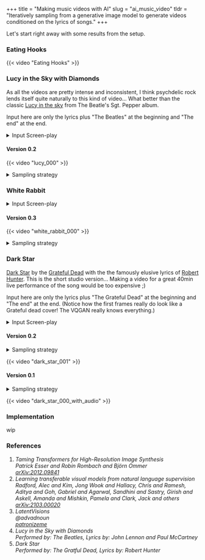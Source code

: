 +++
title = "Making music videos with AI"
slug = "ai_music_video"
tldr =  "Iteratively sampling from a generative image model to generate videos conditioned on the lyrics of songs."
+++

Let's start right away with some results from the setup.

### Eating Hooks

{{< video "Eating Hooks" >}}


### Lucy in the Sky with Diamonds

As all the videos are pretty intense and inconsistent, I think psychdelic rock lends itself quite naturally to this kind of video… What better than the
classic [Lucy in the sky](https://en.wikipedia.org/wiki/Lucy_in_the_Sky_with_Diamonds) from The Beatle's Sgt. Pepper album.

Input here are only the lyrics plus "The Beatles" at the beginning and "The end" at the end. 

<details>
<summary>Input Screen-play</summary>
<pre>

| Text line                                       | cue   |
| ----------------------------------------------- | ----- |
| The Beatles                                     | 0     |
| Picture yourself in a boat on a river           | 6     |
| With tangerine trees and marmalade skies        | 11.6  |
| Somebody calls you, you answer quite slowly     | 18.7  |
| A girl with kaleidoscope eyes                   | 24    |
| Cellophane flowers of yellow and green          | 32.2  |
| Towering over your head                         | 37.5  |
| Look for the girl with the sun in her eyes      | 42.6  |
| And she's gone                                  | 46.7  |
| Lucy in the sky with diamonds                   | 50    |
| Lucy in the sky with diamonds                   | 55    |
| Lucy in the sky with diamonds, ahh              | 60    |
| ahhhhhh                                         | 66    |
| Follow her down to a bridge by a fountain       | 68.4  |
| Where rocking horse people eat marshmallow pies | 73.6  |
| Everyone smiles as you drift past the flowers   | 80.4  |
| That grow so incredibly high                    | 85.5  |
| Newspaper taxis appear on the shore             | 93.4  |
| Waiting to take you away                        | 98    |
| Climb in the back with your head in the clouds  | 103.3 |
| And you're gone                                 | 107   |
| Lucy in the sky with diamonds                   | 110   |
| Lucy in the sky with diamonds                   | 115   |
| Lucy in the sky with diamonds, ahh              | 120   |
| ahhhhhh                                         | 125   |
| Picture yourself on a train in a station        | 129   |
| With plasticine porters with looking glass ties | 134.2 |
| Suddenly someone is there at the turnstile      | 141   |
| The girl with kaleidoscope eyes                 | 146   |
| Lucy in the sky with diamonds                   | 154   |
| Lucy in the sky with diamonds                   | 159   |
| Lucy in the sky with diamonds, ahh              | 164   |
| ahhhhh                                          | 168.3 |
| Lucy in the sky with diamonds                   | 173.5 |
| Lucy in the sky with diamonds                   | 178.5 |
| Lucy in the sky with diamonds, ahh              | 183.5 |
| ahhhhhhhh                                       | 188.3 |
| The End                                         | 209   |

</pre>
</details>

#### Version 0.2

{{< video "lucy_000" >}}

<details>
<summary>Sampling strategy</summary>
<pre>
- Sampled keyframes from VQGAN at 15FPS
- 100 sampling iterations per keyframe
- Interpolation between keyframe latents in latent space at 60FPS
</pre>
</details>


### White Rabbit

<details>
<summary>Input Screen-play</summary>
<pre>

| Text line                                                               | cue |
| ----------------------------------------------------------------------- | --- |
| The rock band jefferson airplane is playing                             | 0   |
| Grace Slick singing intp a microphone                                   | 7   |
| One pill makes you larger                                               | 15  |
| And one pill makes you small                                            | 34  |
| Mother is giving Alice a pill                                           | 55  |
| There is Alice in Wonderland. She is ten feet tall                      | 43  |
| Alice in Wonderland is chasing a rabbit                                 | 56  |
| The girl is falling through a hole                                      | 60  |
| a hookah smoking caterpillar, a caterpillar smoking a shisha            | 65  |
| the caterpillar is calling with the phone                               | 70  |
| Alice in wonderland is becoming small                                   | 75  |
| Men are standing on a chessboard. A knight is standing on a chessboard. | 85  |
| The knight is lifting his arm. The knight is giving directions.         | 88  |
| The girl is eating a mushroom. There is a weird kind of mushroom.       | 93  |
| The girl is thinking really slow.                                       | 96  |
| Alice in Wonderland                                                     | 101 |
| When logic and proportion have fallen sloppy dead                       | 110 |
| The white knight is talking backward                                    | 120 |
| The red queen. The red queen is off with her head.                      | 123 |
| There is a dormouse. A kind of mouse.                                   | 129 |
| Feed your head, feed your head, feed your head                          | 135 |
| Alice in Wonderland                                                     | 150 |

</pre>
</details>

#### Version 0.3

{{< video "white_rabbit_000" >}}

<details>
<summary>Sampling strategy</summary>
<pre>
- Sampled only one key-frame for each text, each 5.000 iterations each
- Interpolation at 60 FPS in latent space
- Added low-freq noise bias in latent space
</pre>
</details>

### Dark Star

[Dark Star](https://en.wikipedia.org/wiki/Dark_Star_(song)) by the [Grateful Dead](https://en.wikipedia.org/wiki/Grateful_Dead) with the the famously elusive lyrics of [Robert Hunter](https://en.wikipedia.org/wiki/Robert_Hunter_(lyricist)). This is the
short studio version… Making a video for a great 40min live performance of the song would be too expensive ;)

Input here are only the lyrics plus "The Grateful Dead" at the beginning and "The end" at the end. (Notice how the first frames really do look like a Grateful dead cover! The VQGAN really knows everything.)

<details>
<summary>Input Screen-play</summary>
<pre>

| Text line                                            | cue   |
| ---------------------------------------------------- | ----- |
| The Grateful dead                                    | 0.0   |
| Dark star crashes                                    | 14.8  |
| Pouring its light Into ashes                         | 19.7  |
| Reason tatters                                       | 25    |
| The forces tear loose From the axis                  | 30    |
| Searchlight casting                                  | 35.3  |
| For faults in the Clouds of delusion                 | 40.1  |
| Shall we go                                          | 45.5  |
| You and I While we can?                              | 48.7  |
| Through The transitive nightfall Of diamonds         | 56    |
| Mirror shatters                                      | 80.1  |
| In formless reflections Of matter                    | 84.8  |
| Glass hand dissolving To ice petal flowers Revolving | 90    |
| Lady in velvet Recedes In the nights of goodbye      | 100.6 |
| Shall we go                                          | 110.6 |
| You and I While we can?                              | 113.4 |
| Through The transitive nightfall Of diamonds         | 120   |
| The End                                              | 150   |

</pre>
</details>

#### Version 0.2
<details>
    <summary>Sampling strategy</summary>
<pre>
- Sampled keyframes from VQGAN at 15FPS
- 100 sampling iterations per keyframe
- Interpolation between keyframe latents in latent space at 60FPS
</pre>
</details>

{{< video "dark_star_001" >}}

#### Version 0.1
<details>
    <summary>Sampling strategy</summary>
<pre>
- Sampled keyframes from VQGAN at 15FPS
- 100 sampling iterations per keyframe
- Interpolation to 30FPS with ffmpeg 
</pre>
</details>

{{< video "dark_star_000_with_audio" >}}

### Implementation

wip

### References
<ol class="references">
    <li>
        <cite id="esser2020taming">
            <span class="title">Taming Transformers for High-Resolution Image Synthesis</span>
            <br>
            <span>Patrick Esser and Robin Rombach and Björn Ommer</span>
            <br>
            <a href="https://arxiv.org/abs/2012.09841">arXiv:2012.09841</a>
        </cite>
    </li>
    <li>
        <cite id="radford2021learning">
            <span class="title">Learning transferable visual models from natural language supervision</span>
            <br>
            <span>Radford, Alec and Kim, Jong Wook and Hallacy, Chris and Ramesh, Aditya and Goh, Gabriel and Agarwal, Sandhini and Sastry, Girish and Askell, Amanda and Mishkin, Pamela and Clark, Jack and others</span>
            <br>
            <a href="https://arxiv.org/abs/2103.00020">arXiv:2103.00020</a>
        </cite>
    </li>
    <li>
        <cite id="advadnoun">
            <span class="title">LatentVisions</span>
            <br>
            <span>@advadnoun</span>
            <br>
            <a href="https://www.patreon.com/patronizeme/">patronizeme</a>
        </cite>
    </li>
    <li>
        <cite id="beatles1967lucy">
            <span class="title">Lucy in the Sky with Diamonds</span>
            <br>
            <span><i>Performed by:</i> The Beatles, <i>Lyrics by:</i> John Lennon and Paul McCartney</span>
        </cite>
    </li>
    <li>
        <cite id="dead1968dark">
            <span class="title">Dark Star</span>
            <br>
            <span><i>Performed by:</i> The Gratful Dead, <i>Lyrics by:</i> Robert Hunter</span>
        </cite>
    </li>
</ol>

